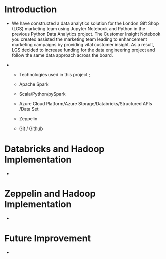 # Introduction
- We have constructed a data analytics solution for the London Gift Shop (LGS) marketing team using Jupyter Notebook and Python in the previous Python Data Analytics project. The Customer Insight Notebook you created assisted the marketing team leading to enhancement marketing campaigns by providing vital customer insight. As a result, LGS decided to increase funding for the data engineering project and follow the same data approach across the board.

-   - Technologies used in this project ;

     - Apache Spark
    
     - Scala/Python/pySpark
  
     - Azure Cloud Platform/Azure Storage/Databricks/Structured APIs /Data Set
  
     - Zeppelin

     - Git / Github


# Databricks and Hadoop Implementation
- 

# Zeppelin and Hadoop Implementation
- 

# Future Improvement
- 
